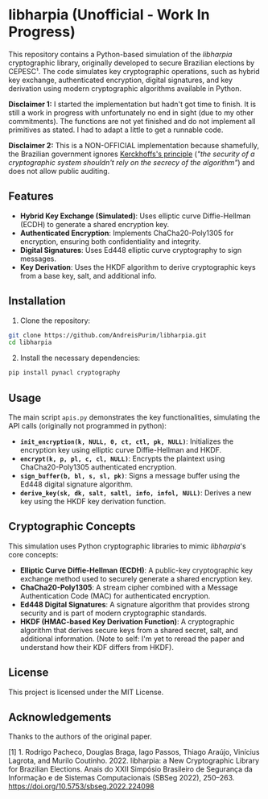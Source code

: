 
# libharpia (Unofficial - Work In Progress)

This repository contains a Python-based simulation of the _libharpia_ cryptographic library, originally developed to secure Brazilian elections by CEPESC¹. The code simulates key cryptographic operations, such as hybrid key exchange, authenticated encryption, digital signatures, and key derivation using modern cryptographic algorithms available in Python.

**Disclaimer 1:** I started the implementation but hadn't got time to finish. It is still a work in progress with unfortunately no end in sight (due to my other commitments). The functions are not yet finished and do not implement all primitives as stated. I had to adapt a little to get a runnable code.

**Disclaimer 2:** This is a NON-OFFICIAL implementation because shamefully, the Brazilian government ignores [Kerckhoffs's principle](https://en.wikipedia.org/wiki/Kerckhoffs%27s_principle) (_"the security of a cryptographic system shouldn't rely on the secrecy of the algorithm"_) and does not allow public auditing. 

## Features

-   **Hybrid Key Exchange (Simulated)**: Uses elliptic curve Diffie-Hellman (ECDH) to generate a shared encryption key.
-   **Authenticated Encryption**: Implements ChaCha20-Poly1305 for encryption, ensuring both confidentiality and integrity.
-   **Digital Signatures**: Uses Ed448 elliptic curve cryptography to sign messages.
-   **Key Derivation**: Uses the HKDF algorithm to derive cryptographic keys from a base key, salt, and additional info.

## Installation

1.  Clone the repository:
```bash
git clone https://github.com/AndreisPurim/libharpia.git
cd libharpia
```
2. Install the necessary dependencies:
```bash
pip install pynacl cryptography
```

## Usage

The main script `apis.py` demonstrates the key functionalities, simulating the API calls (originally not programmed in python):

-   **`init_encryption(k, NULL, 0, ct, ctl, pk, NULL)`**: Initializes the encryption key using elliptic curve Diffie-Hellman and HKDF.
-   **`encrypt(k, p, pl, c, cl, NULL)`**: Encrypts the plaintext using ChaCha20-Poly1305 authenticated encryption.
-   **`sign_buffer(b, bl, s, sl, pk)`**: Signs a message buffer using the Ed448 digital signature algorithm.
-   **`derive_key(sk, dk, salt, saltl, info, infol, NULL)`**: Derives a new key using the HKDF key derivation function.
## Cryptographic Concepts

This simulation uses Python cryptographic libraries to mimic _libharpia_'s core concepts:

-   **Elliptic Curve Diffie-Hellman (ECDH)**: A public-key cryptographic key exchange method used to securely generate a shared encryption key.
-   **ChaCha20-Poly1305**: A stream cipher combined with a Message Authentication Code (MAC) for authenticated encryption.
-   **Ed448 Digital Signatures**: A signature algorithm that provides strong security and is part of modern cryptographic standards.
-   **HKDF (HMAC-based Key Derivation Function)**: A cryptographic algorithm that derives secure keys from a shared secret, salt, and additional information. (Note to self: I'm yet to reread the paper and understand how their KDF differs from HKDF).

## License

This project is licensed under the MIT License.

## Acknowledgements

Thanks to the authors of the original paper.

[1] 1. Rodrigo Pacheco, Douglas Braga, Iago Passos, Thiago Araújo, Vinícius Lagrota, and Murilo Coutinho. 2022. libharpia: a New Cryptographic Library for Brazilian Elections. Anais do XXII Simpósio Brasileiro de Segurança da Informação e de Sistemas Computacionais (SBSeg 2022), 250–263. https://doi.org/10.5753/sbseg.2022.224098


